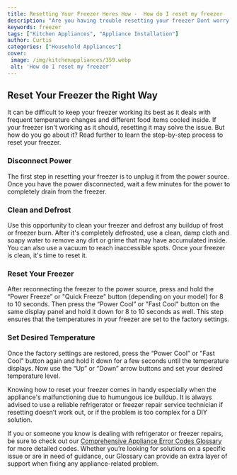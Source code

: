 ```yaml
---
title: Resetting Your Freezer Heres How -  How do I reset my freezer
description: "Are you having trouble resetting your freezer Dont worry This blog post provides step-by-step instructions to help you get your freezer up and running again Find out how to quickly and easily reset your freezer today"
keywords: freezer
tags: ["Kitchen Appliances", "Appliance Installation"]
author: Curtis
categories: ["Household Appliances"]
cover: 
 image: /img/kitchenappliances/359.webp
 alt: 'How do I reset my freezer'
---
```

## Reset Your Freezer the Right Way
It can be difficult to keep your freezer working its best as it deals with frequent temperature changes and different food items cooled inside. If your freezer isn't working as it should, resetting it may solve the issue. But how do you go about it? Read further to learn the step-by-step process to reset your freezer.

### Disconnect Power
The first step in resetting your freezer is to unplug it from the power source. Once you have the power disconnected, wait a few minutes for the power to completely drain from the freezer.

### Clean and Defrost
Use this opportunity to clean your freezer and defrost any buildup of frost or freezer burn. After it's completely defrosted, use a clean, damp cloth and soapy water to remove any dirt or grime that may have accumulated inside. You can also use a vacuum to reach inaccessible spots. Once your freezer is clean, it's time to reset it.

### Reset Your Freezer
After reconnecting the freezer to the power source, press and hold the “Power Freeze” or "Quick Freeze" button (depending on your model) for 8 to 10 seconds. Then press the “Power Cool” or "Fast Cool" button on the same display panel and hold it down for 8 to 10 seconds as well. This step ensures that the temperatures in your freezer are set to the factory settings.

### Set Desired Temperature
Once the factory settings are restored, press the “Power Cool” or "Fast Cool" button again and hold it down for a few seconds until the temperature displays. Now use the “Up” or “Down” arrow buttons and set your desired temperature level.

Knowing how to reset your freezer comes in handy especially when the appliance's malfunctioning due to humungous ice buildup. It is always advised to use a reliable refrigerator or freezer repair service technician if resetting doesn’t work out, or if the problem is too complex for a DIY solution.

If you or someone you know is dealing with refrigerator or freezer repairs, be sure to check out our [Comprehensive Appliance Error Codes Glossary](./error-codes/) for more detailed codes. Whether you’re looking for solutions on a specific issue or are in need of guidance, our Glossary can provide an extra layer of support when fixing any appliance-related problem.

